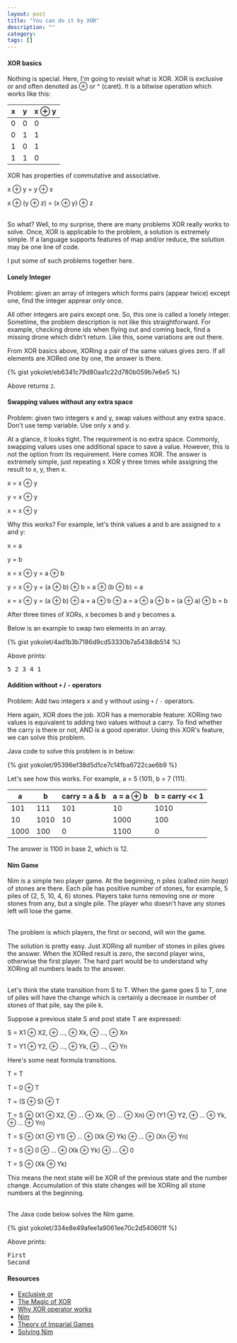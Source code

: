 ```yaml
---
layout: post
title: "You can do it by XOR"
description: ""
category: 
tags: []
---
```


#### XOR basics ####

Nothing is special. Here, I'm going to revisit what is XOR.
XOR is exclusive or and often denoted as &oplus; or ^ (caret).
It is a bitwise operation which works like this:


| x | y | x &oplus; y |
|---|---|-------------|
| 0 | 0 | 0 |
| 0 | 1 | 1 |
| 1 | 0 | 1 |
| 1 | 1 | 0 |


XOR has properties of commutative and associative.

x &oplus; y = y &oplus; x

x &oplus; (y &oplus; z) = (x &oplus; y) &oplus; z

<br/>
So what?
Well, to my surprise, there are many problems XOR really works to solve.
Once, XOR is applicable to the problem, a solution is extremely simple.
If a language supports features of map and/or reduce,
the solution may be one line of code.


I put some of such problems together here.


#### Lonely Integer ####

Problem: given an array of integers which forms pairs (appear twice) except one,
find the integer apprear only once.

All other integers are pairs except one. So, this one is called a lonely integer.
Sometime, the problem description is not like this straightforward. For example,
checking drone ids when flying out and coming back,
find a missing drone which didn't return. Like this, some variations are out there.

From XOR basics above, XORing a pair of the same values gives zero.
If all elements are XORed one by one, the answer is there.

{% gist yokolet/eb6341c79d80aa1c22d780b059b7e6e5 %}

Above returns `2`.


#### Swapping values without any extra space ####

Problem: given two integers x and y, swap values without any extra space.
Don't use temp variable. Use only x and y.


At a glance, it looks tight. The requirement is no extra space.
Commonly, swapping values uses one additional space to save a value.
However, this is not the option from its requirement.
Here comes XOR. The answer is extremely simple, just repeating x XOR y three times
while assigning the result to x, y, then x.

x = x &oplus; y

y = x &oplus; y

x = x &oplus; y


Why this works? For example, let's think values a and b are assigned to x and y:


x = a

y = b

x = x &oplus; y = a &oplus; b

y = x &oplus; y = (a &oplus; b) &oplus; b = a &oplus; (b &oplus; b) = a

x = x &oplus; y = (a &oplus; b) &oplus; a = a &oplus; b &oplus; a = a &oplus; a &oplus; b = (a &oplus; a) &oplus; b = b


After three times of XORs, x becomes b and y becomes a.


Below is an example to swap two elements in an array.

{% gist yokolet/4ad1b3b7186d9cd53330b7a5438db514 %}

Above prints:

<pre>
5 2 3 4 1
</pre>


#### Addition without `+` / `-` operators ####

Problem: Add two integers x and y without using `+` / `-` operators.

Here again, XOR does the job. XOR has a memorable feature:
XORing two values is equivalent to adding two values without a carry.
To find whether the carry is there or not, AND is a good operator.
Using this XOR's feature, we can solve this problem.


Java code to solve this problem is in below:

{% gist yokolet/95396ef38d5d1ce7c14fba6722cae6b9 %}


Let's see how this works. For example, a = 5 (101), b = 7 (111).

|  a   |  b   | carry = a &amp; b | a = a &oplus; b | b = carry << 1 |
|------|------|-------------------|-----------------|----------------|
| 101  | 111  | 101               | 10              | 1010           |
|  10  | 1010 |  10               | 1000            | 100            |
| 1000 | 100  | 0                 | 1100            | 0              |

The answer is 1100 in base 2, which is 12.


#### Nim Game ####

Nim is a simple two player game.
At the beginning, n piles (called *nim heap*) of stones are there.
Each pile has positive number of stones, for example, 5 piles of {2, 5, 10, 4, 6} stones.
Players take turns removing one or more stones from any, but a single pile.
The player who doesn't have any stones left will lose the game.

<br/>
The problem is which players, the first or second, will win the game.

The solution is pretty easy. Just XORing all number of stones in piles gives the answer.
When the XORed result is zero, the second player wins, otherwise the first player.
The hard part would be to understand why XORing all numbers leads to the answer.

<br/>
Let's think the state transition from S to T.
When the game goes S to T, one of piles will have the change which is certainly
a decrease in number of stones of that pile, say the pile k.

Suppose a previous state S and post state T are expressed:

S = X1 &oplus; X2, &oplus; ..., &oplus; Xk, &oplus; ..., &oplus; Xn

T = Y1 &oplus; Y2, &oplus; ..., &oplus; Yk, &oplus; ..., &oplus; Yn



Here's some neat formula transitions.

T = T

T = 0 &oplus; T

T = (S &oplus; S) &oplus; T

T = S &oplus; (X1 &oplus; X2, &oplus; ... &oplus; Xk, &oplus; ... &oplus; Xn) &oplus; (Y1 &oplus; Y2, &oplus; ... &oplus; Yk, &oplus; ... &oplus; Yn)

T = S &oplus; (X1 &oplus; Y1) &oplus; ... &oplus; (Xk &oplus; Yk) &oplus; ... &oplus; (Xn &oplus; Yn)

T = S &oplus; 0 &oplus; ... &oplus; (Xk &oplus; Yk) &oplus; ... &oplus; 0

T = S &oplus; (Xk &oplus; Yk)


This means the next state will be XOR of the previous state and the number change.
Accumulation of this state changes will be XORing all stone numbers at the beginning.

<br/>
The Java code below solves the Nim game.

{% gist yokolet/334e8e49afee1a9061ee70c2d540601f %}

Above prints:

<pre>
First
Second
</pre>


#### Resources ####

- [Exclusive or](https://en.wikipedia.org/wiki/Exclusive_or)
- [The Magic of XOR](https://www.cs.umd.edu/class/sum2003/cmsc311/Notes/BitOp/xor.html)
- [Why XOR operator works](https://math.stackexchange.com/questions/416042/why-xor-operator-works)
- [Nim](https://en.wikipedia.org/wiki/Nim)
- [Theory of Imparial Games](http://web.mit.edu/sp.268/www/nim.pdf)
- [Solving Nim](http://www.ams.org/samplings/feature-column/fcarc-games4)
